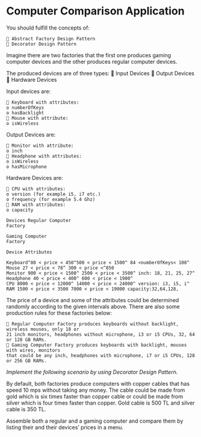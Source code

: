 # Computer Comparison Application

You should
fulfill the concepts of:

```
 Abstract Factory Design Pattern
 Decorator Design Pattern
```
Imagine there are two factories that the first one produces gaming computer devices and the other
produces regular computer devices.

The produced devices are of three types:
 Input Devices
 Output Devices
 Hardware Devices

Input devices are:

```
 Keyboard with attributes:
o numberOfKeys
o hasBacklight
 Mouse with attribute:
o isWireless
```
Output Devices are:

```
 Monitor with attribute:
o inch
 Headphone with attributes:
o isWireless
o hasMicrophone
```
Hardware Devices are:

```
 CPU with attributes:
o version (for example i5, i7 etc.)
o frequency (for example 5.4 Ghz)
 RAM with attributes:
o capacity
```
```
Devices Regular Computer
Factory
```
```
Gaming Computer
Factory
```
```
Device Attributes
```
```
Keyboard^80 < price < 450^500 < price < 1500^ 84 <numberOfKeys< 108^
Mouse 27 < price < 78^ 300 < price <^850
Monitor 900 < price < 1500^ 2500 < price < 3500^ inch: 18, 21, 25, 27^
Headphone 40 < price < 400^ 600 < price < 1900^
CPU 8000 < price < 12000^ 14000 < price < 24000^ version: i3, i5, i^
RAM 1500 < price < 3500 7000 < price < 19000 capacity:32,64,128,
```

The price of a device and some of the attributes could be determined randomly according to the given
intervals above. There are also some production rules for these factories below:

```
 Regular Computer Factory produces keyboards without backlight, wireless mouses, only 18 or
21 inch monitors, headphones without microphone, i3 or i5 CPUs, 32, 64 or 128 GB RAMs.
 Gaming Computer Factory produces keyboards with backlight, mouses with wires, monitors
that could be any inch, headphones with microphone, i7 or i5 CPUs, 128 or 256 GB RAMs.
```
_Implement the following scenario by using Decorator Design Pattern._

By default, both factories produce computers with copper cables that has speed 10 mps without taking
any money. The cable could be made from gold which is six times faster than copper cable or could be
made from silver which is four times faster than copper. Gold cable is 500 TL and silver cable is 350 TL.

Assemble both a regular and a gaming computer and compare them by listing their and their devices’
prices in a menu.
